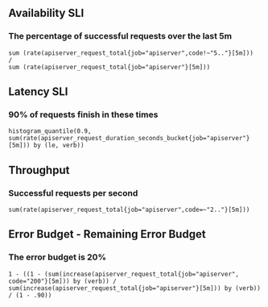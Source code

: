 ## Availability SLI
### The percentage of successful requests over the last 5m

```hcl
sum (rate(apiserver_request_total{job="apiserver",code!~"5.."}[5m]))
/
sum (rate(apiserver_request_total{job="apiserver"}[5m]))
```

## Latency SLI
### 90% of requests finish in these times

```hcl
histogram_quantile(0.9,
sum(rate(apiserver_request_duration_seconds_bucket{job="apiserver"}[5m])) by (le, verb))
```

## Throughput
### Successful requests per second

```hcl
sum(rate(apiserver_request_total{job="apiserver",code=~"2.."}[5m]))
```

## Error Budget - Remaining Error Budget
### The error budget is 20%

```hcl
1 - ((1 - (sum(increase(apiserver_request_total{job="apiserver", code="200"}[5m])) by (verb)) / sum(increase(apiserver_request_total{job="apiserver"}[5m])) by (verb)) / (1 - .90))
```
